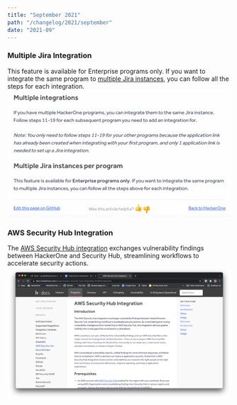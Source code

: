 ```yaml
---
title: "September 2021"
path: "/changelog/2021/september"
date: "2021-09"
---
```


### Multiple Jira Integration
This feature is available for Enterprise programs only. If you want to integrate the same program to [multiple Jira instances](/organizations/multiple-jira-integrations.html), you can follow all the steps for each integration.
![Multiple Jira integrations](./images/sept_2021_multi_jira_integration.png)

### AWS Security Hub Integration
The [AWS Security Hub integration](/organizations/aws-security-hub-integration.html) exchanges vulnerability findings between HackerOne and Security Hub, streamlining workflows to accelerate security actions. 
![AWS security hub](./images/sept_2021_aws_integration.png)

